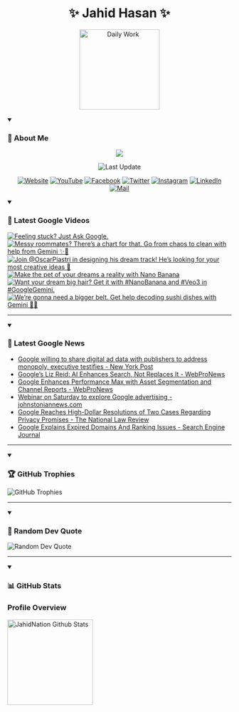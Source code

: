 <h1 align="center">✨ Jahid Hasan ✨</h1>
<p align="center">
  <img alt="Daily Work" height="180px" src="https://i.imgur.com/uhZdH9C.gif" />
</p>
<details open>
 <summary><h3>🌟 About Me</h3></summary>
<p align="center">
  <img src="https://readme-typing-svg.demolab.com/?lines=Even+if+I+fail,;I+have+to+finish,;What+I+started.;&font=Fira%20Code&center=true&width=500&height=50&color=00FF7F&vCenter=true&pause=1000&size=24" />
</p>

<p align="center">
  <img alt="Last Update" title="Last Update" src="https://img.shields.io/github/last-commit/jahidnation/jahidnation?logo=github&label=LAST+UPDATE&color=blueviolet&style=flat-square"/>
</p>

<p align="center">
  <a href="https://jahid.eu.org">
    <img alt="Website" title="Website" src="https://img.shields.io/badge/Website-000000?logo=Google-Chrome&logoColor=white&style=for-the-badge"/></a>
  <a href="https://youtube.com/@jahidnation">
    <img alt="YouTube" title="YouTube Channel" src="https://img.shields.io/badge/YouTube-FF0000?logo=YouTube&logoColor=white&style=for-the-badge"/></a>
  <a href="https://facebook.com/jahidnation">
    <img alt="Facebook" title="Facebook Page" src="https://img.shields.io/badge/Facebook-4267B2?logo=Facebook&logoColor=white&style=for-the-badge"/></a>
  <a href="https://twitter.com/jahidnation">
    <img alt="Twitter" title="Twitter Profile" src="https://img.shields.io/badge/X-000000?logo=x&logoColor=white&style=for-the-badge"/></a>
  <a href="https://instagram.com/jahidnation">
    <img alt="Instagram" title="Instagram Profile" src="https://img.shields.io/badge/Instagram-E4405F?logo=Instagram&logoColor=white&style=for-the-badge"/></a>
  <a href="https://linkedin.com/in/jahidnation">
    <img alt="LinkedIn" title="LinkedIn Profile" src="https://img.shields.io/badge/LinkedIn-0A66C2?logo=LinkedIn&logoColor=white&style=for-the-badge"/></a>
  <a href="https://mail.google.com/?hl=en&tf=cm&fs=1&to=mail@jahid.eu.org">
    <img alt="Mail" title="Mail Me" src="https://img.shields.io/badge/Email-D14836?logo=Gmail&logoColor=white&style=for-the-badge"/></a>
</p>

</details>

<details open>
 <summary><h3>🎥 Latest Google Videos</h3></summary>

<!-- BEGIN VID -->
<a href="https://www.youtube.com/watch?v=spVzmy_LR2c">
  <picture>
    <source media="(prefers-color-scheme: dark)" srcset="https://ytcards.demolab.com/?id=spVzmy_LR2c&title=Feeling+stuck%3F+Just+Ask+Google.&lang=en&timestamp=1759169172&background_color=%230d1117&title_color=%23ffffff&stats_color=%23dedede&max_title_lines=1&width=250&border_radius=5&duration=16">
    <img src="https://ytcards.demolab.com/?id=spVzmy_LR2c&title=Feeling+stuck%3F+Just+Ask+Google.&lang=en&timestamp=1759169172&background_color=%23ffffff&title_color=%2324292f&stats_color=%2357606a&max_title_lines=1&width=250&border_radius=5&duration=16" alt="Feeling stuck? Just Ask Google." title="Feeling stuck? Just Ask Google.">
  </picture>
</a>
<a href="https://www.youtube.com/shorts/N_Bd3Fx66bA">
  <picture>
    <source media="(prefers-color-scheme: dark)" srcset="https://ytcards.demolab.com/?id=N_Bd3Fx66bA&title=Messy+roommates%3F+There%E2%80%99s+a+chart+for+that.+Go+from+chaos+to+clean+with+help+from+Gemini+%E2%9C%A8%F0%9F%A7%BA&lang=en&timestamp=1759162653&background_color=%230d1117&title_color=%23ffffff&stats_color=%23dedede&max_title_lines=1&width=250&border_radius=5&duration=20">
    <img src="https://ytcards.demolab.com/?id=N_Bd3Fx66bA&title=Messy+roommates%3F+There%E2%80%99s+a+chart+for+that.+Go+from+chaos+to+clean+with+help+from+Gemini+%E2%9C%A8%F0%9F%A7%BA&lang=en&timestamp=1759162653&background_color=%23ffffff&title_color=%2324292f&stats_color=%2357606a&max_title_lines=1&width=250&border_radius=5&duration=20" alt="Messy roommates? There’s a chart for that. Go from chaos to clean with help from Gemini ✨🧺" title="Messy roommates? There’s a chart for that. Go from chaos to clean with help from Gemini ✨🧺">
  </picture>
</a>
<a href="https://www.youtube.com/shorts/KL_yUVKmjgY">
  <picture>
    <source media="(prefers-color-scheme: dark)" srcset="https://ytcards.demolab.com/?id=KL_yUVKmjgY&title=Join+%40OscarPiastri+in+designing+his+dream+track%21+He%E2%80%99s+looking+for+your+most+creative+ideas+%F0%9F%91%80&lang=en&timestamp=1758921996&background_color=%230d1117&title_color=%23ffffff&stats_color=%23dedede&max_title_lines=1&width=250&border_radius=5&duration=20">
    <img src="https://ytcards.demolab.com/?id=KL_yUVKmjgY&title=Join+%40OscarPiastri+in+designing+his+dream+track%21+He%E2%80%99s+looking+for+your+most+creative+ideas+%F0%9F%91%80&lang=en&timestamp=1758921996&background_color=%23ffffff&title_color=%2324292f&stats_color=%2357606a&max_title_lines=1&width=250&border_radius=5&duration=20" alt="Join @OscarPiastri in designing his dream track! He’s looking for your most creative ideas 👀" title="Join @OscarPiastri in designing his dream track! He’s looking for your most creative ideas 👀">
  </picture>
</a>
<a href="https://www.youtube.com/watch?v=IcICF_YF_tI">
  <picture>
    <source media="(prefers-color-scheme: dark)" srcset="https://ytcards.demolab.com/?id=IcICF_YF_tI&title=Make+the+pet+of+your+dreams+a+reality+with+Nano+Banana&lang=en&timestamp=1758916004&background_color=%230d1117&title_color=%23ffffff&stats_color=%23dedede&max_title_lines=1&width=250&border_radius=5&duration=13">
    <img src="https://ytcards.demolab.com/?id=IcICF_YF_tI&title=Make+the+pet+of+your+dreams+a+reality+with+Nano+Banana&lang=en&timestamp=1758916004&background_color=%23ffffff&title_color=%2324292f&stats_color=%2357606a&max_title_lines=1&width=250&border_radius=5&duration=13" alt="Make the pet of your dreams a reality with Nano Banana" title="Make the pet of your dreams a reality with Nano Banana">
  </picture>
</a>
<a href="https://www.youtube.com/shorts/4EXuwZFLvjo">
  <picture>
    <source media="(prefers-color-scheme: dark)" srcset="https://ytcards.demolab.com/?id=4EXuwZFLvjo&title=Want+your+dream+big+hair%3F+Get+it+with+%23NanoBanana+and+%23Veo3+in+%23GoogleGemini.&lang=en&timestamp=1758903131&background_color=%230d1117&title_color=%23ffffff&stats_color=%23dedede&max_title_lines=1&width=250&border_radius=5&duration=26">
    <img src="https://ytcards.demolab.com/?id=4EXuwZFLvjo&title=Want+your+dream+big+hair%3F+Get+it+with+%23NanoBanana+and+%23Veo3+in+%23GoogleGemini.&lang=en&timestamp=1758903131&background_color=%23ffffff&title_color=%2324292f&stats_color=%2357606a&max_title_lines=1&width=250&border_radius=5&duration=26" alt="Want your dream big hair? Get it with #NanoBanana and #Veo3 in #GoogleGemini." title="Want your dream big hair? Get it with #NanoBanana and #Veo3 in #GoogleGemini.">
  </picture>
</a>
<a href="https://www.youtube.com/shorts/3ZEPzxqH_M8">
  <picture>
    <source media="(prefers-color-scheme: dark)" srcset="https://ytcards.demolab.com/?id=3ZEPzxqH_M8&title=We%E2%80%99re+gonna+need+a+bigger+belt.+Get+help+decoding+sushi+dishes+with+Gemini+%F0%9F%8D%A3%E2%9C%A8&lang=en&timestamp=1758829682&background_color=%230d1117&title_color=%23ffffff&stats_color=%23dedede&max_title_lines=1&width=250&border_radius=5&duration=36">
    <img src="https://ytcards.demolab.com/?id=3ZEPzxqH_M8&title=We%E2%80%99re+gonna+need+a+bigger+belt.+Get+help+decoding+sushi+dishes+with+Gemini+%F0%9F%8D%A3%E2%9C%A8&lang=en&timestamp=1758829682&background_color=%23ffffff&title_color=%2324292f&stats_color=%2357606a&max_title_lines=1&width=250&border_radius=5&duration=36" alt="We’re gonna need a bigger belt. Get help decoding sushi dishes with Gemini 🍣✨" title="We’re gonna need a bigger belt. Get help decoding sushi dishes with Gemini 🍣✨">
  </picture>
</a>
<!-- END VID -->

---

</details>

<details open>
 <summary><h3>📝 Latest Google News</h3></summary>

<!-- BLOG-POST-LIST:START -->
- [Google willing to share digital ad data with publishers to address monopoly, executive testifies - New York Post](https://news.google.com/rss/articles/CBMi0AFBVV95cUxNWHJ3cUdkUWlBeEZwbXNjaThaVWdQQTUwSDE0TkI3QW1CbmNBNmFQMHFLQVZiNlQyYzVLdkNBQVBERU9wZzBCaXBTRVdaZERRQkNoWEJhZjV4RnZLcXhrRlZzc2I5XzdTQmo1N3dGZ3VQTVA2dFFxX3NRaFZaZnVsbkR6Ykk3LU5WaDY5MUczTk1yTlgyNmdDRlFJVk54Nzlfa0NGTW5sbm9wcGhGcE9JQXB2RnA5dzNMYVhCc01PUkJlb052RlE0Umx2anU1WDdQ?oc=5)
- [Google’s Liz Reid: AI Enhances Search, Not Replaces It - WebProNews](https://news.google.com/rss/articles/CBMihgFBVV95cUxPV0dLeGhMUnZSVGp3VlhmaU5IYmN5Q0Q4Z1g2U1F5U3NmMkd1eE1VSmZGNUJXTjV0empvWjAybTFoYUk1Mjc4NXVnblYwZFhLZHNJS2w5VEFyTlRFa1QtS2Q3al92VXdUc01CTHFmUHNnWXMxYjVINHpUNG5LcTIyQ2pWRzN3Zw?oc=5)
- [Google Enhances Performance Max with Asset Segmentation and Channel Reports - WebProNews](https://news.google.com/rss/articles/CBMipgFBVV95cUxPMG1NdlEtX1U5U0lOTk5QeFdTazNpQU9pR1hySFRJMnZGdnNySld6d0xKSExiOGt5S3V5ODA4WmFFMjRuNHNab0ZlR0VVdzk3eWRxcDJBOE9ka1hCYXV4WFZGTHg1czBabV9FeXBqcU1qVmE1N2FaNGpSTGkwVHR2cmlyMGVoMnptTzM4WC1WbXJ4ZS1sWHJ6R1NLWDFBY3ZXeWhtOWV3?oc=5)
- [Webinar on Saturday to explore Google advertising - johnstoniannews.com](https://news.google.com/rss/articles/CBMimwFBVV95cUxNTE5zQ19rRVA1SU5tNTZ2LW1LZkZfSmowUDVtSXMwVkdXTklQQXNoVFdNMmp6Y00yMzBueFVoV0tvYmxoYlhNUlIyakZhbDBNeUhKemZUNHQ0ZTgwYmJzVFo1REVRNnZWa1YxYUNGTVVqN0JrNnNXeXJnRDlpOE1XWTdjcWZJNWhPeGIzTFZjdkJkaUlTbEY5bzZZRQ?oc=5)
- [Google Reaches High-Dollar Resolutions of Two Cases Regarding Privacy Promises - The National Law Review](https://news.google.com/rss/articles/CBMirAFBVV95cUxONVRLRGNHRVoxLVZ4S2hqaVdhbGlGSlBadHBOZURFQm83LVlBaFRmRTRRMjBWLWNiT3pIWm1vUndoVkN5MlFSSEx1TFJPS05Dcy1ER0dXY3FYZzlUN1lMUllOd091N0kwTWpfenVhLXFOb21CNzEteG5xMlRYTEVVVkV0UjFxQmtPNExoWlR3Rmd3NmtrSDFUZ0JuckktMEh5T0c4LXY1ZUZpZEIx0gGyAUFVX3lxTE1uWFdKdWdCNEdmTjgxRDZZMHM1d2VDUjdJMnZqaG5MREp4RXdkWVhtdE8tUGN4U1ZDQTZtNmNENndiVnA5OUxlZDFOcnV3ajRBLUV1TVQxeTZuRWFYNmhDN3IzNzBSaWpGQVRGU1dPdFoySlVUMjYtbHJnMGRLY1k1UXgwVUhob0VSS1RvNS10WjZOR0hRbkZkTGpKMDBDcGdzVTE4WU9hNGxCTzZaUWZkX0E?oc=5)
- [Google Explains Expired Domains And Ranking Issues - Search Engine Journal](https://news.google.com/rss/articles/CBMimgFBVV95cUxQd3RwMUV2VnJ2aTBMWGtjTXVlcHgyNFBBWHVmMUNzZ1NGS29rYWluMHlDaW01NW5XXzZWaE12RWJWcEF4YTl1bU1WV0lJdGVjRUNMcWhaX2RlVGhhbExpNFZ5UXQtS2RzVTBHREEyQXhkd05CVmo3TldIdzlhU080cEhnbFNrdlBBbmM0aFBJLW9EUDRGQVIyU1B3?oc=5)
<!-- BLOG-POST-LIST:END -->

---

</details>

<details open>
 <summary><h3>🏆 GitHub Trophies</h3></summary>

<img alt="GitHub Trophies" title="GitHub Trophies" src="https://github-profile-trophy.vercel.app/?username=jahidnation&column=8&theme=gruvbox&no-frame=true"/>

---

</details>

<details open>
 <summary><h3>💬 Random Dev Quote</h3></summary>

<img alt="Random Dev Quote" title="Random Dev Quote" src="https://quotes-github-readme.vercel.app/api?type=horizontal&theme=radical"/>

---

</details>

<details open> 
  <summary><h3>📊 GitHub Stats</h3></summary>

  <h3>Profile Overview</h3>
  <p>
  <img alt="JahidNation Github Stats" src="https://denvercoder1-github-readme-stats.vercel.app/api/?username=jahidnation&show_icons=true&include_all_commits=true&count_private=true&theme=react&hide_border=true&bg_color=1F222E&title_color=F85D7F&icon_color=F8D866" height="192px"/>
  </p>


